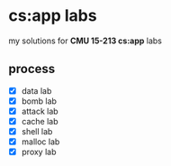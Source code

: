 # cs:app labs

my solutions for **CMU 15-213 cs:app** labs

## process

- [x] data lab
- [x] bomb lab
- [x] attack lab
- [x] cache lab
- [x] shell lab
- [x] malloc lab
- [x] proxy lab
